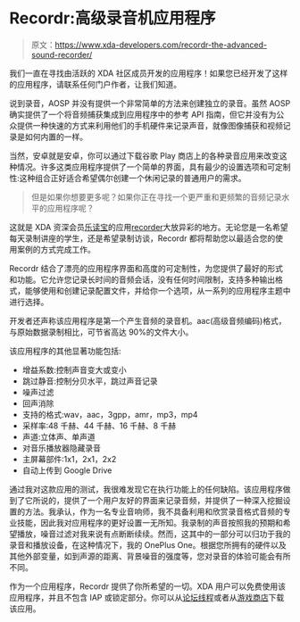 # Recordr:高级录音机应用程序

> 原文：<https://www.xda-developers.com/recordr-the-advanced-sound-recorder/>

我们一直在寻找由活跃的 XDA 社区成员开发的应用程序！如果您已经开发了这样的应用程序，请联系任何门户作者，让我们知道。

说到录音，AOSP 并没有提供一个非常简单的方法来创建独立的录音。虽然 AOSP 确实提供了一个将音频捕获集成到应用程序中的参考 API 指南，但它并没有为公众提供一种快速的方式来利用他们的手机硬件来记录声音，就像图像捕获和视频记录是如何内置的一样。

当然，安卓就是安卓，你可以通过下载谷歌 Play 商店上的各种录音应用来改变这种情况。许多这类应用程序提供了一个简单的界面，具有最少的设置选项和可定制性:这种组合正好适合希望偶尔创建一个休闲记录的普通用户的需求。

> 但是如果你想要更多呢？如果你正在寻找一个更严重和更频繁的音频记录水平的应用程序呢？

这就是 XDA 资深会员[乐读宝](http://forum.xda-developers.com/member.php?u=2363772)的应用[recorder](http://forum.xda-developers.com/android/apps-games/app-recordr-professional-sound-recorder-t3275451)大放异彩的地方。无论您是一名希望每天录制讲座的学生，还是希望录制访谈，Recordr 都将帮助您以最适合您的使用案例的方式完成工作。

Recordr 结合了漂亮的应用程序界面和高度的可定制性，为您提供了最好的形式和功能。它允许您记录长时间的音频会话，没有任何时间限制，支持多种输出格式，能够使用和创建记录配置文件，并给你一个选项，从一系列的应用程序主题中进行选择。

开发者还声称该应用程序是第一个产生音频的录音机。aac(高级音频编码)格式，与原始数据录制相比，可节省高达 90%的文件大小。

该应用程序的其他显著功能包括:

*   增益系数:控制声音变大或变小
*   跳过静音:控制分贝水平，跳过声音记录
*   噪声过滤
*   回声消除
*   支持的格式:wav，aac，3gpp，amr，mp3，mp4
*   采样率:48 千赫、44 千赫、16 千赫、8 千赫
*   声道:立体声、单声道
*   对音乐播放器隐藏录音
*   主屏幕部件:1x1，2x1，2x2
*   自动上传到 Google Drive

通过我对这款应用的测试，我很难发现它在执行功能上的任何缺陷。该应用程序做到了它所说的，提供了一个用户友好的界面来记录音频，并提供了一种深入挖掘设置的方法。我承认，作为一名专业音响师，我不具备利用和欣赏录音格式音频的专业技能，因此我对应用程序的更好设置一无所知。我录制的声音按照我的预期和希望播放，噪音过滤对我来说有点断断续续。然而，这其中的一部分可以归功于我的录音和播放设备，在这种情况下，我的 OnePlus One。根据您所拥有的硬件以及其他外部变量，如到声源的距离、背景噪音的强度等，您对录音的体验可能会有所不同。

作为一个应用程序，Recordr 提供了你所希望的一切。XDA 用户可以免费使用该应用程序，并且不包含 IAP 或锁定部分。你可以从[论坛线程](http://forum.xda-developers.com/android/apps-games/app-recordr-professional-sound-recorder-t3275451)或者从[游戏商店](https://play.google.com/store/apps/details?id=com.hootapps.soundrecorder)下载该应用。